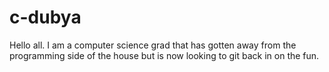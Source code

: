 # c-dubya

Hello all. I am a computer science grad that has gotten away from the programming side of the house but is now looking to git back in on the fun.
